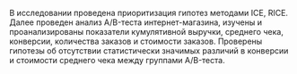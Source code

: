 В исследовании проведена приоритизация гипотез методами ICE, RICE.
Далее проведен анализ A/B-теста интернет-магазина, изучены и проанализированы показатели кумулятивной выручки, 
среднего чека, конверсии, количества заказов и стоимости заказов. 
Проверены гипотезы об отсутствии статистически значимых различий в конверсии и стоимости среднего чека между группами A/B-теста.
